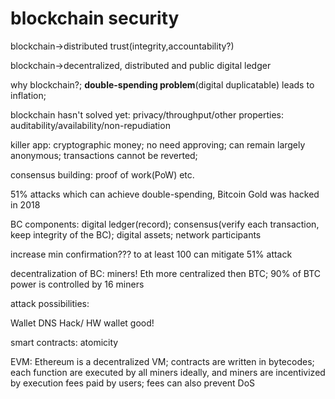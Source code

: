 # blockchain security

blockchain->distributed trust(integrity,accountability?)

blockchain->decentralized, distributed and public digital ledger

why blockchain?; **double-spending problem**(digital duplicatable) leads to inflation;

blockchain hasn't solved yet: privacy/throughput/other properties: auditability/availability/non-repudiation

killer app: cryptographic money; no need approving; can remain largely anonymous; transactions cannot be reverted;

consensus building: proof of work(PoW) etc.

51% attacks which can achieve double-spending, Bitcoin Gold was hacked in 2018

BC components: digital ledger(record); consensus(verify each transaction, keep integrity of the BC); digital assets; network participants

increase min confirmation??? to at least 100 can mitigate 51% attack

decentralization of BC: miners! Eth more centralized then BTC; 90% of BTC power is controlled by 16 miners

attack possibilities:

Wallet DNS Hack/ HW wallet good!

smart contracts: atomicity

EVM: Ethereum is a decentralized VM; contracts are written in bytecodes; each function are executed by all miners ideally, and miners are incentivized by execution fees paid by users; fees can also prevent DoS

